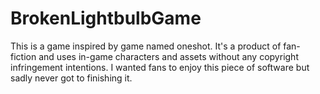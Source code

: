 # BrokenLightbulbGame
This is a game inspired by game named oneshot. It's a product of fan-fiction and uses in-game characters and assets without any copyright infringement intentions. 
I wanted fans to enjoy this piece of software but sadly never got to finishing it.

